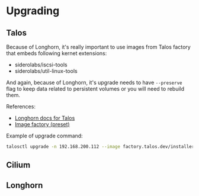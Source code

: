 # Upgrading

## Talos

Because of Longhorn, it's really important to use images from Talos factory that embeds following kernet extensions:
- siderolabs/iscsi-tools
- siderolabs/util-linux-tools

And again, because of Longhorn, it's upgrade needs to have `--preserve` flag to keep data related to persistent volumes or you will need to rebuild them.

References:
- [Longhorn docs for Talos](https://longhorn.io/docs/1.7.0/advanced-resources/os-distro-specific/talos-linux-support/)
- [Image factory (preset)](https://factory.talos.dev/?arch=amd64&board=undefined&cmdline-set=true&extensions=-&extensions=siderolabs%2Fiscsi-tools&extensions=siderolabs%2Futil-linux-tools&platform=metal&target=metal)

Example of upgrade command:
```bash
talosctl upgrade -n 192.168.200.112 --image factory.talos.dev/installer/613e1592b2da41ae5e265e8789429f22e121aab91cb4deb6bc3c0b6262961245:v1.7.6 --preserve
```

## Cilium

## Longhorn